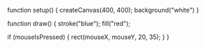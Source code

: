 <!DOCTYPE html>
<html lang="en">
  <head>
    <script src="https://cdnjs.cloudflare.com/ajax/libs/p5.js/1.9.2/p5.js"></script>
    <script src="https://cdnjs.cloudflare.com/ajax/libs/p5.js/1.9.2/addons/p5.sound.min.js"></script>
    <link rel="stylesheet" type="text/css" href="style.css">
    <meta charset="utf-8" />

  </head>
  <body>
    <main>
    </main>
    <script src="sketch.js"></script>
  </body>
</html>

function setup() {
  createCanvas(400, 400);
  background("white")
}

function draw() {
  stroke("blue");
  fill("red");
  
  
  if (mouseIsPressed) {
    rect(mouseX, mouseY, 20, 35);
  }
}
